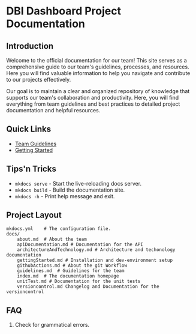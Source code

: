 # DBI Dashboard Project Documentation

## Introduction

Welcome to the official documentation for our team! This site serves as a comprehensive guide to our team's guidelines, processes, and resources. Here you will find valuable information to help you navigate and contribute to our projects effectively.

Our goal is to maintain a clear and organized repository of knowledge that supports our team's collaboration and productivity. Here, you will find everything from team guidelines and best practices to detailed project documentation and helpful resources.

## Quick Links

- [Team Guidelines](guidelines.md)
- [Getting Started](gettingStarted.md)

## Tips'n Tricks

* `mkdocs serve` - Start the live-reloading docs server.
* `mkdocs build` - Build the documentation site.
* `mkdocs -h` - Print help message and exit.

## Project Layout

    mkdocs.yml    # The configuration file.
    docs/
        about.md  # About the team
        apiDocumentation.md # Documentation for the API
        architectureAndTechnology.md # Architecture and techonology documentation
        gettingStarted.md # Installation and dev-environment setup
        githubActions.md # About the git Workflow
        guidelines.md  # Guidelines for the team
        index.md  # The documentation homepage
        unitTest.md # Documentation for the unit tests
        versioncontrol.md Changelog and Documentation for the versioncontrol
        
## FAQ

1. Check for grammatical errors.